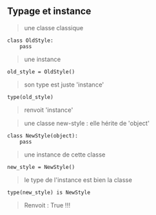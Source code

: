 ## Typage et instance


> une classe classique

    class OldStyle: 
        pass
> une instance

    old_style = OldStyle()

> son type est juste 'instance'

    type(old_style)
> renvoit 'instance'


> une classe new-style : elle hérite de 'object'

    class NewStyle(object): 
        pass
> une instance de cette classe

    new_style = NewStyle()

> le type de l'instance est bien la classe

    type(new_style) is NewStyle
> Renvoit : True !!!